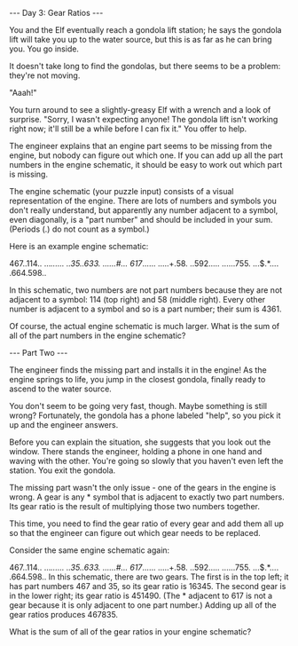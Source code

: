 --- Day 3: Gear Ratios ---

You and the Elf eventually reach a gondola lift station; he says the gondola lift will take you up to the 
water source, but this is as far as he can bring you. You go inside.

It doesn't take long to find the gondolas, but there seems to be a problem: they're not moving.

"Aaah!"

You turn around to see a slightly-greasy Elf with a wrench and a look of surprise. 
"Sorry, I wasn't expecting anyone! The gondola lift isn't working right now; it'll still be a while before 
I can fix it." You offer to help.

The engineer explains that an engine part seems to be missing from the engine, but nobody can figure out 
which one. If you can add up all the part numbers in the engine schematic, it should be easy to work out 
which part is missing.

The engine schematic (your puzzle input) consists of a visual representation of the engine. 
There are lots of numbers and symbols you don't really understand, but apparently any number adjacent 
to a symbol, even diagonally, is a "part number" and should be included in your sum. 
(Periods (.) do not count as a symbol.)

Here is an example engine schematic:

467..114..
...*......
..35..633.
......#...
617*......
.....+.58.
..592.....
......755.
...$.*....
.664.598..


In this schematic, two numbers are not part numbers because they are not adjacent to a symbol: 
114 (top right) and 58 (middle right). 
Every other number is adjacent to a symbol and so is a part number; 
their sum is 4361.

Of course, the actual engine schematic is much larger. 
What is the sum of all of the part numbers in the engine schematic?

--- Part Two ---

The engineer finds the missing part and installs it in the engine! As the engine springs to life, you jump in the closest gondola, finally ready to ascend to the water source.

You don't seem to be going very fast, though. Maybe something is still wrong? Fortunately, the gondola has a phone labeled "help", so you pick it up and the engineer answers.

Before you can explain the situation, she suggests that you look out the window. There stands the engineer, holding a phone in one hand and waving with the other. You're going so slowly that you haven't even left the station. You exit the gondola.

The missing part wasn't the only issue - one of the gears in the engine is wrong. A gear is any * symbol that is adjacent to exactly two part numbers. Its gear ratio is the result of multiplying those two numbers together.

This time, you need to find the gear ratio of every gear and add them all up so that the engineer can figure out which gear needs to be replaced.

Consider the same engine schematic again:

467..114..
...*......
..35..633.
......#...
617*......
.....+.58.
..592.....
......755.
...$.*....
.664.598..
In this schematic, there are two gears. The first is in the top left; it has part numbers 467 and 35, so its gear ratio is 16345. The second gear is in the lower right; its gear ratio is 451490. (The * adjacent to 617 is not a gear because it is only adjacent to one part number.) Adding up all of the gear ratios produces 467835.

What is the sum of all of the gear ratios in your engine schematic?